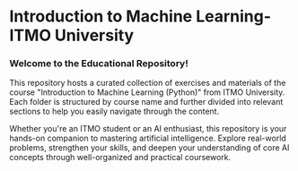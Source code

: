 # Introduction to Machine Learning- ITMO University
### Welcome to the Educational Repository!
This repository hosts a curated collection of exercises and materials of the course "Introduction to Machine Learning (Python)" from ITMO University. Each folder is structured by course name and further divided into relevant sections to help you easily navigate through the content.

Whether you're an ITMO student or an AI enthusiast, this repository is your hands-on companion to mastering artificial intelligence. Explore real-world problems, strengthen your skills, and deepen your understanding of core AI concepts through well-organized and practical coursework.
